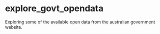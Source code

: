 # explore_govt_opendata
Exploring some of the available open data from the australian government website.
